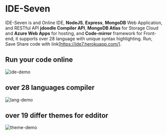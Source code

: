 # IDE-Seven

IDE-Seven is and Online IDE, **NodeJS**, **Express**, **MongoDB** Web Application, and RESTful API **jdoodle
Compiler API**, **MongoDB Atlas** for Storage Cloud and **Azure Web Apps** for hosting, and
**Code-mirror** framework for Front-end, it supports over 28 language with unique syntax
highlighting. Run, Save Share code with link[https://ide7.herokuapp.com/].

## Run your code online
![ide-demo](https://user-images.githubusercontent.com/49487927/123512280-38bfb300-d6a4-11eb-8ff4-d463a4ee787a.gif)

## over 28 languages compiler

![lang-demo](https://user-images.githubusercontent.com/49487927/123512705-9ce37680-d6a6-11eb-8835-91a51544794d.gif)

## over 19 differ themes for edditor

![theme-demo](https://user-images.githubusercontent.com/49487927/123512708-9f45d080-d6a6-11eb-93f1-c463424653e4.gif)
